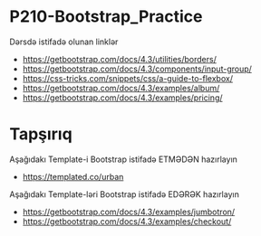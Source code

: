 # P210-Bootstrap_Practice


Dərsdə istifadə olunan linklər

  - https://getbootstrap.com/docs/4.3/utilities/borders/
  - https://getbootstrap.com/docs/4.3/components/input-group/
  - https://css-tricks.com/snippets/css/a-guide-to-flexbox/
  - https://getbootstrap.com/docs/4.3/examples/album/
  - https://getbootstrap.com/docs/4.3/examples/pricing/

# Tapşırıq

Aşağıdakı Template-i Bootstrap istifadə ETMƏDƏN hazırlayın
  - https://templated.co/urban

Aşağıdakı Template-ləri Bootstrap istifadə EDƏRƏK hazırlayın
  - https://getbootstrap.com/docs/4.3/examples/jumbotron/
  - https://getbootstrap.com/docs/4.3/examples/checkout/

